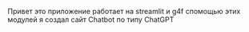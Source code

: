 Привет это приложение работает на streamlit и g4f спомощью этих модулей я создал сайт Chatbot по типу ChatGPT
